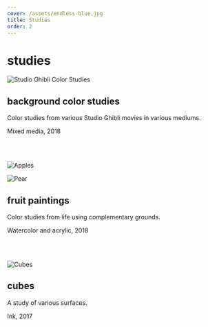 ```yaml
---
cover: /assets/endless-blue.jpg
title: Studies
order: 2
---
```

# studies

![Studio Ghibli Color Studies](/assets/studies-together.jpg)

## background color studies

Color studies from various Studio Ghibli movies in various mediums.

Mixed media, 2018

<br>
<br>

![Apples](/assets/apples_900_lower.jpg)

![Pear](/assets/pear_900_lower.jpg)

## fruit paintings

Color studies from life using complementary grounds.

Watercolor and acrylic, 2018

<br>

<br>

![Cubes](https://78.media.tumblr.com/edb14350eb2c78676f8153e589ab1386/tumblr_p4kpmyivjn1tbsa22o1_1280.jpg)

## cubes

A study of various surfaces.

Ink, 2017
